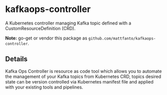 # kafkaops-controller

A Kubernetes controller managing Kafka topic defined with a CustomResourceDefinition (CRD).

**Note:** go-get or vendor this package as `github.com/mattfanto/kafkaops-controller`.

## Details

Kafka Ops Controller is resource as code tool which allows you to automate the management of your Kafka topics from 
Kubernetes CRD, topics desired state can be version controlled via Kubernetes manifest file and applied with 
your existing tools and pipelines.
